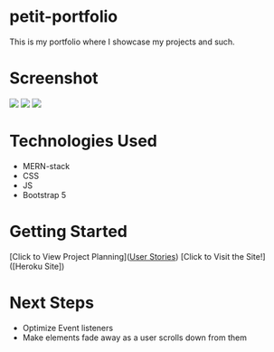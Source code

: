 # petit-portfolio
This is my portfolio where I showcase my projects and such.
# Screenshot

<img src="https://i.imgur.com/lR8rAHA.png">
<img src="https://i.imgur.com/GeIhAOn.png">
<img src="https://i.imgur.com/FeQ4hn4.png">

# Technologies Used

- MERN-stack
- CSS
- JS
- Bootstrap 5

# Getting Started

[Click to View Project Planning]([User Stories](https://trello.com/b/WkYrlpdL/portfolio))
[Click to Visit the Site!]([Heroku Site])

# Next Steps

- Optimize Event listeners
- Make elements fade away as a user scrolls down from them
